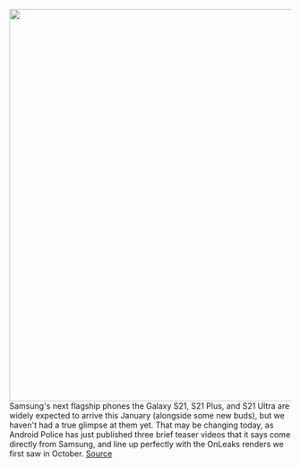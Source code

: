 <img src='https://cdn.vox-cdn.com/uploads/chorus_asset/file/11490453/a-01.0.png' width='700px' /><br/>
Samsung's next flagship phones the Galaxy S21, S21 Plus, and S21 Ultra are widely expected to arrive this January (alongside some new buds), but we haven't had a true glimpse at them yet. That may be changing today, as Android Police has just published three brief teaser videos that it says come directly from Samsung, and line up perfectly with the OnLeaks renders we first saw in October.
<a href='https://www.theverge.com/circuitbreaker/2020/12/8/22163632/samsung-galaxy-s21-plus-ultra-5g-teaser-video-leak'> Source <a/>